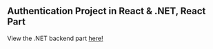 ## Authentication Project in React & .NET, React Part

View the .NET backend part [here!](https://github.com/OsvarK/AuthProject-Part2-DOTNET)
